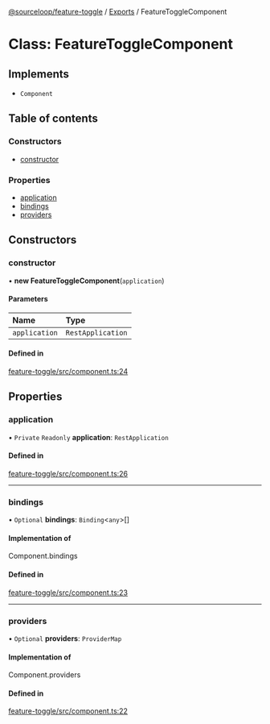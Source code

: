 [@sourceloop/feature-toggle](../README.md) / [Exports](../modules.md) / FeatureToggleComponent

# Class: FeatureToggleComponent

## Implements

- `Component`

## Table of contents

### Constructors

- [constructor](FeatureToggleComponent.md#constructor)

### Properties

- [application](FeatureToggleComponent.md#application)
- [bindings](FeatureToggleComponent.md#bindings)
- [providers](FeatureToggleComponent.md#providers)

## Constructors

### constructor

• **new FeatureToggleComponent**(`application`)

#### Parameters

| Name | Type |
| :------ | :------ |
| `application` | `RestApplication` |

#### Defined in

[feature-toggle/src/component.ts:24](https://github.com/sourcefuse/loopback4-microservice-catalog/blob/6c16af104/packages/feature-toggle/src/component.ts#L24)

## Properties

### application

• `Private` `Readonly` **application**: `RestApplication`

#### Defined in

[feature-toggle/src/component.ts:26](https://github.com/sourcefuse/loopback4-microservice-catalog/blob/6c16af104/packages/feature-toggle/src/component.ts#L26)

___

### bindings

• `Optional` **bindings**: `Binding`<`any`\>[]

#### Implementation of

Component.bindings

#### Defined in

[feature-toggle/src/component.ts:23](https://github.com/sourcefuse/loopback4-microservice-catalog/blob/6c16af104/packages/feature-toggle/src/component.ts#L23)

___

### providers

• `Optional` **providers**: `ProviderMap`

#### Implementation of

Component.providers

#### Defined in

[feature-toggle/src/component.ts:22](https://github.com/sourcefuse/loopback4-microservice-catalog/blob/6c16af104/packages/feature-toggle/src/component.ts#L22)
